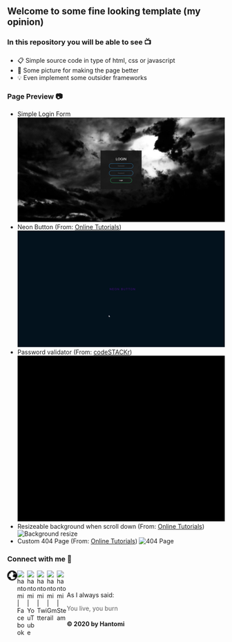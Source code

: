 ## Welcome to some fine looking template (my opinion)

### In this repository you will be able to see 📺

* 📋 Simple source code in type of html, css or javascript
* 📲 Some picture for making the page better
* 💡 Even implement some outsider frameworks

### Page Preview 📷
* Simple Login Form
![Login page](review-picture/preview_1.png)
* Neon Button (From: [Online Tutorials](https://www.youtube.com/channel/UCbwXnUipZsLfUckBPsC7Jog))
![Neon Button](review-picture/Neon_Button.gif)
* Password validator (From: [codeSTACKr](https://github.com/codeSTACKr))
![Password Valiator](review-picture/Password_Validator.gif)
* Resizeable background when scroll down (From: [Online Tutorials](https://www.youtube.com/channel/UCbwXnUipZsLfUckBPsC7Jog))
![Background resize](review-picture/Web_Page.gif)
* Custom 404 Page (From: [Online Tutorials](https://www.youtube.com/channel/UCbwXnUipZsLfUckBPsC7Jog))
![404 Page](review-picture/404_Page.gif)


### Connect with me 👐

[<img align="left" alt="github/hantomi" width="23px" src="https://raw.githubusercontent.com/iconic/open-iconic/master/svg/globe.svg" />][website]
[<img align="left" alt="hantomi | Facebook" width="23px" src="https://cdn.jsdelivr.net/npm/simple-icons@3.13.0/icons/facebook.svg" />][facebook]
[<img align="left" alt="hantomi | YouTube" width="23px" src="https://cdn.jsdelivr.net/npm/simple-icons@v3/icons/youtube.svg" />][youtube]
[<img align="left" alt="hantomi | Twitter" width="23px" src="https://cdn.jsdelivr.net/npm/simple-icons@v3/icons/twitter.svg" />][twitter]
[<img align="left" alt="hantomi | Gmail" width="23px" src="https://cdn.jsdelivr.net/npm/simple-icons@3.13.0/icons/gmail.svg" />][gmail]
[<img align="left" alt="hantomi | Steam" width="23px" src="https://cdn.jsdelivr.net/npm/simple-icons@3.13.0/icons/steam.svg" />][steam]

<br/>
<br/>

As I always said:
> You live,
> you burn

#### © 2020 by Hantomi

[website]: https://github.com/hantomi
[twitter]: https://twitter.com/HantoLong
[youtube]: https://www.youtube.com/channel/UCadVLV4Icg1dWZBTPnYed4Q
[facebook]: https://www.facebook.com/long.hanto
[gmail]: mailto:redragon12371@gmail.com
[steam]: https://steamcommunity.com/id/hantomi2690/